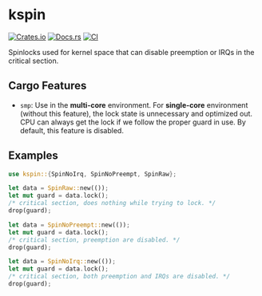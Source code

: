 # kspin

[![Crates.io](https://img.shields.io/crates/v/kspin)](https://crates.io/crates/kspin)
[![Docs.rs](https://docs.rs/kspin/badge.svg)](https://docs.rs/kspin)
[![CI](https://github.com/arceos-org/kspin/actions/workflows/ci.yml/badge.svg?branch=main)](https://github.com/arceos-org/kspin/actions/workflows/ci.yml)

Spinlocks used for kernel space that can disable preemption or IRQs in the
critical section.

## Cargo Features

- `smp`: Use in the **multi-core** environment. For **single-core** environment (without this feature), the lock state is unnecessary and optimized out. CPU can always get the lock if we follow the proper guard in use. By default, this feature is disabled.

## Examples

```rust
use kspin::{SpinNoIrq, SpinNoPreempt, SpinRaw};

let data = SpinRaw::new(());
let mut guard = data.lock();
/* critical section, does nothing while trying to lock. */
drop(guard);

let data = SpinNoPreempt::new(());
let mut guard = data.lock();
/* critical section, preemption are disabled. */
drop(guard);

let data = SpinNoIrq::new(());
let mut guard = data.lock();
/* critical section, both preemption and IRQs are disabled. */
drop(guard);
```



